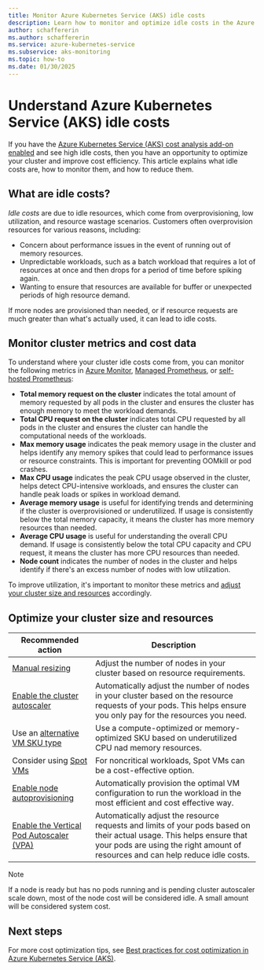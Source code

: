 ```yaml
---
title: Monitor Azure Kubernetes Service (AKS) idle costs
description: Learn how to monitor and optimize idle costs in the Azure Kubernetes Service (AKS) cost analysis add-on.
author: schaffererin
ms.author: schaffererin
ms.service: azure-kubernetes-service
ms.subservice: aks-monitoring
ms.topic: how-to
ms.date: 01/30/2025
---
```


# Understand Azure Kubernetes Service (AKS) idle costs

If you have the [Azure Kubernetes Service (AKS) cost analysis add-on enabled](./cost-analysis.md#enable-cost-analysis-on-your-aks-cluster) and see high idle costs, then you have an opportunity to optimize your cluster and improve cost efficiency. This article explains what idle costs are, how to monitor them, and how to reduce them.

## What are idle costs?

*Idle costs* are due to idle resources, which come from overprovisioning, low utilization, and resource wastage scenarios. Customers often overprovision resources for various reasons, including:

* Concern about performance issues in the event of running out of memory resources.
* Unpredictable workloads, such as a batch workload that requires a lot of resources at once and then drops for a period of time before spiking again.
* Wanting to ensure that resources are available for buffer or unexpected periods of high resource demand.

If more nodes are provisioned than needed, or if resource requests are much greater than what's actually used, it can lead to idle costs.

## Monitor cluster metrics and cost data

To understand where your cluster idle costs come from, you can monitor the following metrics in [Azure Monitor](/azure/azure-monitor/essentials/monitor-azure-resource), [Managed Prometheus](/azure/azure-monitor/essentials/prometheus-metrics-overview#azure-monitor-managed-service-for-prometheus), or [self-hosted Prometheus](/azure/azure-monitor/essentials/prometheus-metrics-overview#azure-hosted-self-managed-prometheus):

* **Total memory request on the cluster** indicates the total amount of memory requested by all pods in the cluster and ensures the cluster has enough memory to meet the workload demands.
* **Total CPU request on the cluster** indicates total CPU requested by all pods in the cluster and ensures the cluster can handle the computational needs of the workloads.
* **Max memory usage** indicates the peak memory usage in the cluster and helps identify any memory spikes that could lead to performance issues or resource constraints. This is important for preventing OOMkill or pod crashes.
* **Max CPU usage** indicates the peak CPU usage observed in the cluster, helps detect CPU-intensive workloads, and ensures the cluster can handle peak loads or spikes in workload demand.
* **Average memory usage** is useful for identifying trends and determining if the cluster is overprovisioned or underutilized. If usage is consistently below the total memory capacity, it means the cluster has more memory resources than needed.
* **Average CPU usage** is useful for understanding the overall CPU demand. If usage is consistently below the total CPU capacity and CPU request, it means the cluster has more CPU resources than needed.
* **Node count** indicates the number of nodes in the cluster and helps identify if there's an excess number of nodes with low utilization.

To improve utilization, it's important to monitor these metrics and [adjust your cluster size and resources](#optimize-your-cluster-size-and-resources) accordingly.

## Optimize your cluster size and resources

| Recommended action | Description |
|--------------------|-------------|
| [Manual resizing](./resize-cluster.md) | Adjust the number of nodes in your cluster based on resource requirements. |
| [Enable the cluster autoscaler](./cluster-autoscaler.md) | Automatically adjust the number of nodes in your cluster based on the resource requests of your pods. This helps ensure you only pay for the resources you need. |
| Use an [alternative VM SKU type](./best-practices-cost.md#evaluate-sku-family) | Use a compute-optimized or memory-optimized SKU based on underutilized CPU nad memory resources. |
| Consider using [Spot VMs](/azure/virtual-machines/spot-vms) | For noncritical workloads, Spot VMs can be a cost-effective option. |
| [Enable node autoprovisioning](./node-autoprovision.md) | Automatically provision the optimal VM configuration to run the workload in the most efficient and cost effective way. |
| [Enable the Vertical Pod Autoscaler (VPA)](./use-vertical-pod-autoscaler.md) | Automatically adjust the resource requests and limits of your pods based on their actual usage. This helps ensure that your pods are using the right amount of resources and can help reduce idle costs. |

> [!NOTE]
> If a node is ready but has no pods running and is pending cluster autoscaler scale down, most of the node cost will be considered idle. A small amount will be considered system cost.

## Next steps

For more cost optimization tips, see [Best practices for cost optimization in Azure Kubernetes Service (AKS)](./best-practices-cost.md).
